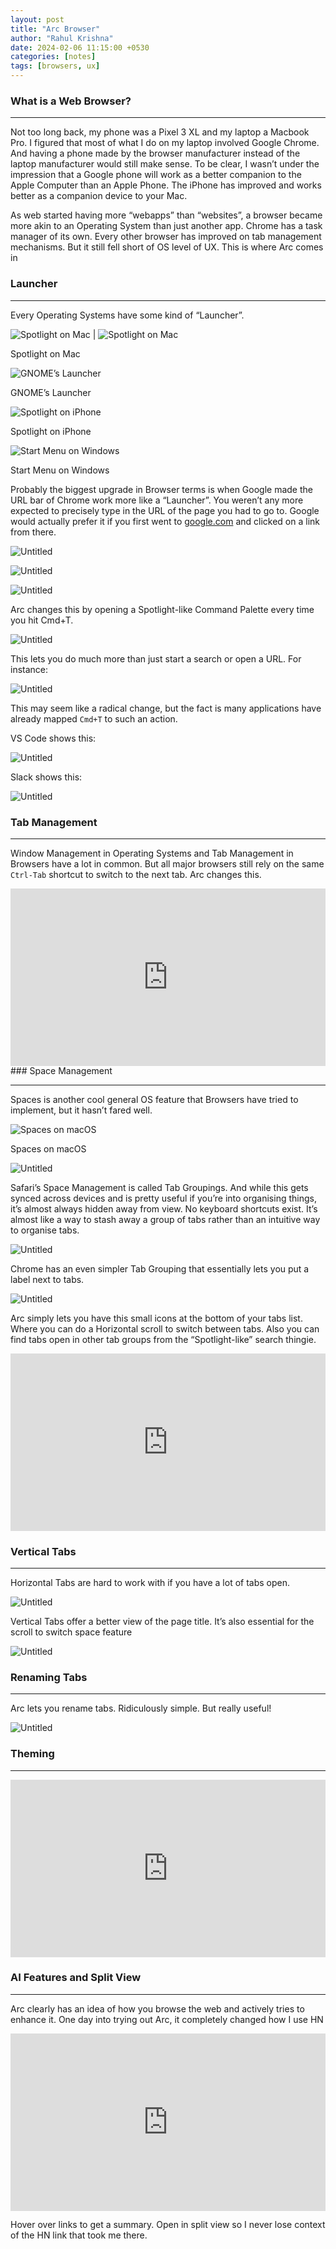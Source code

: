 ```yaml
---
layout: post
title: "Arc Browser"
author: "Rahul Krishna"
date: 2024-02-06 11:15:00 +0530
categories: [notes]
tags: [browsers, ux]
---
```


### What is a Web Browser?

---

Not too long back, my phone was a Pixel 3 XL and my laptop a Macbook Pro. I figured that most of what I do on my laptop involved Google Chrome. And having a phone made by the browser manufacturer instead of the laptop manufacturer would still make sense. To be clear, I wasn’t under the impression that a Google phone will work as a better companion to the Apple Computer than an Apple Phone. The iPhone has improved and works better as a companion device to your Mac.

As web started having more “webapps” than “websites”, a browser became more akin to an Operating System than just another app. Chrome has a task manager of its own. Every other browser has improved on tab management mechanisms. But it still fell short of OS level of UX. This is where Arc comes in

### Launcher

---

Every Operating Systems have some kind of “Launcher”.

![Spotlight on Mac](/images/arc-browser/Untitled.png) | ![Spotlight on Mac](/images/arc-browser/Untitled%202.png)

Spotlight on Mac

![GNOME’s Launcher](/images/arc-browser/Untitled%201.png)

GNOME’s Launcher

![Spotlight on iPhone](/images/arc-browser/Untitled%203.png)

Spotlight on iPhone

![Start Menu on Windows](/images/arc-browser/Untitled%204.png)

Start Menu on Windows

Probably the biggest upgrade in Browser terms is when Google made the URL bar of Chrome work more like a “Launcher”. You weren’t any more expected to precisely type in the URL of the page you had to go to. Google would actually prefer it if you first went to [google.com](http://google.com) and clicked on a link from there.

![Untitled](/images/arc-browser/Untitled%205.png)

![Untitled](/images/arc-browser/Untitled%206.png)

![Untitled](/images/arc-browser/Untitled%207.png)

Arc changes this by opening a Spotlight-like Command Palette every time you hit Cmd+T.

![Untitled](/images/arc-browser/Untitled%208.png)

This lets you do much more than just start a search or open a URL. For instance:

![Untitled](/images/arc-browser/Untitled%209.png)

This may seem like a radical change, but the fact is many applications have already mapped `Cmd+T` to such an action.

VS Code shows this:

![Untitled](/images/arc-browser/Untitled%2010.png)

Slack shows this:

![Untitled](/images/arc-browser/Untitled%2011.png)

### Tab Management

---

Window Management in Operating Systems and Tab Management in Browsers have a lot in common. But all major browsers still rely on the same `Ctrl-Tab` shortcut to switch to the next tab. Arc changes this.

<div style="position: relative; padding-bottom: 56.25%; height: 0;"><iframe src="https://www.loom.com/embed/6c19c4099d334a278ed71e1c9928dc7e?sid=3c63b83b-870d-4f14-84ad-ac785fb92f13" frameborder="0" webkitallowfullscreen mozallowfullscreen allowfullscreen style="position: absolute; top: 0; left: 0; width: 100%; height: 100%;"></iframe></div>
### Space Management

---

Spaces is another cool general OS feature that Browsers have tried to implement, but it hasn’t fared well.

![Spaces on macOS](/images/arc-browser/Untitled%2012.png)

Spaces on macOS

![Untitled](/images/arc-browser/Untitled%2013.png)

Safari’s Space Management is called Tab Groupings. And while this gets synced across devices and is pretty useful if you’re into organising things, it’s almost always hidden away from view. No keyboard shortcuts exist. It’s almost like a way to stash away a group of tabs rather than an intuitive way to organise tabs.

![Untitled](/images/arc-browser/Untitled%2014.png)

Chrome has an even simpler Tab Grouping that essentially lets you put a label next to tabs.

![Untitled](/images/arc-browser/Untitled%2015.png)

Arc simply lets you have this small icons at the bottom of your tabs list. Where you can do a Horizontal scroll to switch between tabs. Also you can find tabs open in other tab groups from the “Spotlight-like” search thingie.

<div style="position: relative; padding-bottom: 56.25%; height: 0;"><iframe src="https://www.loom.com/embed/da81b54218db46bbb14766baf4fbef0a?sid=b4541dfd-4fdc-4358-9435-29cca03b8432" frameborder="0" webkitallowfullscreen mozallowfullscreen allowfullscreen style="position: absolute; top: 0; left: 0; width: 100%; height: 100%;"></iframe></div>

### Vertical Tabs

---

Horizontal Tabs are hard to work with if you have a lot of tabs open.

![Untitled](/images/arc-browser/Untitled%2016.png)

Vertical Tabs offer a better view of the page title. It’s also essential for the scroll to switch space feature

![Untitled](/images/arc-browser/Untitled%2017.png)

### Renaming Tabs

---

Arc lets you rename tabs. Ridiculously simple. But really useful!

![Untitled](/images/arc-browser/Untitled%2018.png)

### Theming

---

<div style="position: relative; padding-bottom: 56.25%; height: 0;"><iframe src="https://www.loom.com/embed/8b744c9075ce44d8a0f415a329011201?sid=6a954096-5835-4f17-a16a-26625f39171c" frameborder="0" webkitallowfullscreen mozallowfullscreen allowfullscreen style="position: absolute; top: 0; left: 0; width: 100%; height: 100%;"></iframe></div>

### AI Features and Split View

---

Arc clearly has an idea of how you browse the web and actively tries to enhance it. One day into trying out Arc, it completely changed how I use HN

<div style="position: relative; padding-bottom: 56.25%; height: 0;"><iframe src="https://www.loom.com/embed/6c19c4099d334a278ed71e1c9928dc7e?sid=9dee27e8-32fa-41ab-bb01-d0357f7fe95d" frameborder="0" webkitallowfullscreen mozallowfullscreen allowfullscreen style="position: absolute; top: 0; left: 0; width: 100%; height: 100%;"></iframe></div>

Hover over links to get a summary. Open in split view so I never lose context of the HN link that took me there.
